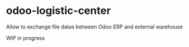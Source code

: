 odoo-logistic-center
====================

Allow to exchange file datas between Odoo ERP and external warehouse


WIP in progress
